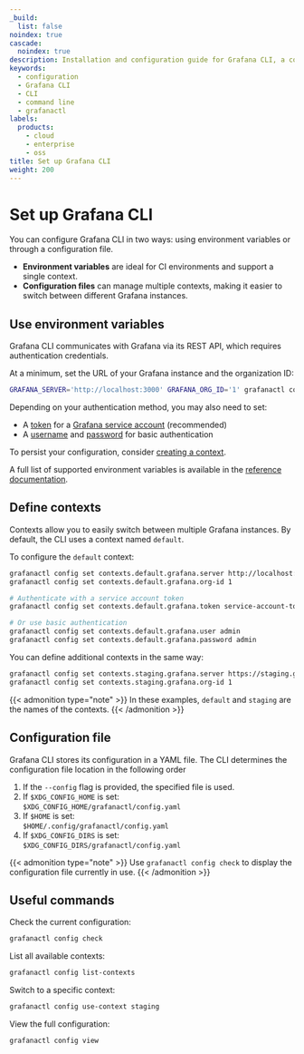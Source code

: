 ```yaml
---
_build:
  list: false
noindex: true
cascade:
  noindex: true
description: Installation and configuration guide for Grafana CLI, a command line tool for managing Grafana resources as code.
keywords:
  - configuration
  - Grafana CLI
  - CLI
  - command line
  - grafanactl
labels:
  products:
    - cloud
    - enterprise
    - oss
title: Set up Grafana CLI
weight: 200
---
```


# Set up Grafana CLI

You can configure Grafana CLI in two ways: using environment variables or through a configuration file.

- **Environment variables** are ideal for CI environments and support a single context.
- **Configuration files** can manage multiple contexts, making it easier to switch between different Grafana instances.

## Use environment variables

Grafana CLI communicates with Grafana via its REST API, which requires authentication credentials.

At a minimum, set the URL of your Grafana instance and the organization ID:

```bash
GRAFANA_SERVER='http://localhost:3000' GRAFANA_ORG_ID='1' grafanactl config check
```

Depending on your authentication method, you may also need to set:

- A [token](https://github.com/grafana/grafanactl/blob/main/docs/reference/environment-variables/index.md#grafana_token) for a [Grafana service account](https://grafana.com/docs/grafana/latest/administration/service-accounts/) (recommended)
- A [username](https://github.com/grafana/grafanactl/blob/main/docs/reference/environment-variables/index.md#grafana_user) and [password](https://github.com/grafana/grafanactl/blob/main/docs/reference/environment-variables/index.md#grafana_password) for basic authentication

To persist your configuration, consider [creating a context](#defining-contexts).

A full list of supported environment variables is available in the [reference documentation](https://github.com/grafana/grafanactl/blob/main/docs/reference/environment-variables/index.md#environment-variables-reference).

## Define contexts

Contexts allow you to easily switch between multiple Grafana instances. By default, the CLI uses a context named `default`.

To configure the `default` context:

```bash
grafanactl config set contexts.default.grafana.server http://localhost:3000
grafanactl config set contexts.default.grafana.org-id 1

# Authenticate with a service account token
grafanactl config set contexts.default.grafana.token service-account-token

# Or use basic authentication
grafanactl config set contexts.default.grafana.user admin
grafanactl config set contexts.default.grafana.password admin
```

You can define additional contexts in the same way:

```bash
grafanactl config set contexts.staging.grafana.server https://staging.grafana.example
grafanactl config set contexts.staging.grafana.org-id 1
```

{{< admonition type="note" >}}
In these examples, `default` and `staging` are the names of the contexts.
{{< /admonition >}}

## Configuration file

Grafana CLI stores its configuration in a YAML file. The CLI determines the configuration file location in the following order

1. If the `--config` flag is provided, the specified file is used.
2. If `$XDG_CONFIG_HOME` is set:  
   `$XDG_CONFIG_HOME/grafanactl/config.yaml`
3. If `$HOME` is set:  
   `$HOME/.config/grafanactl/config.yaml`
4. If `$XDG_CONFIG_DIRS` is set:  
   `$XDG_CONFIG_DIRS/grafanactl/config.yaml`

{{< admonition type="note" >}}
Use `grafanactl config check` to display the configuration file currently in use.
{{< /admonition >}}

## Useful commands

Check the current configuration:

```bash
grafanactl config check
```

List all available contexts:

```bash
grafanactl config list-contexts
```

Switch to a specific context:

```bash
grafanactl config use-context staging
```

View the full configuration:

```bash
grafanactl config view
```
